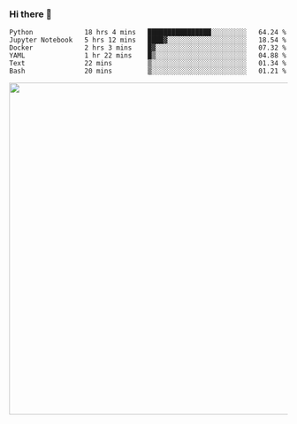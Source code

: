 ### Hi there 👋

<!--START_SECTION:waka-->

```text
Python             18 hrs 4 mins   ████████████████░░░░░░░░░   64.24 %
Jupyter Notebook   5 hrs 12 mins   ████▓░░░░░░░░░░░░░░░░░░░░   18.54 %
Docker             2 hrs 3 mins    █▓░░░░░░░░░░░░░░░░░░░░░░░   07.32 %
YAML               1 hr 22 mins    █▒░░░░░░░░░░░░░░░░░░░░░░░   04.88 %
Text               22 mins         ▒░░░░░░░░░░░░░░░░░░░░░░░░   01.34 %
Bash               20 mins         ▒░░░░░░░░░░░░░░░░░░░░░░░░   01.21 %
```

<!--END_SECTION:waka-->

<img src="https://wakatime.com/share/@QuantumA/fc1cfcd9-4c6f-41e9-9c18-f86f6df42a11.svg?sanitize=true" width="600">

<!--
**QuantumA/QuantumA** is a ✨ _special_ ✨ repository because its `README.md` (this file) appears on your GitHub profile.

Here are some ideas to get you started:

- 🔭 I’m currently working on ...
- 🌱 I’m currently learning ...
- 👯 I’m looking to collaborate on ...
- 🤔 I’m looking for help with ...
- 💬 Ask me about ...
- 📫 How to reach me: ...
- 😄 Pronouns: ...
- ⚡ Fun fact: ...
-->
